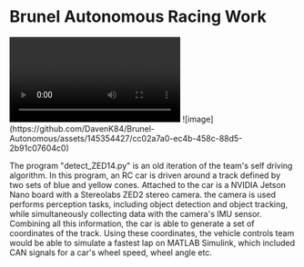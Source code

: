 # Brunel Autonomous Racing Work

<video src = "https://github.com/DavenK84/Brunel-Autonomous/assets/145354427/af3c29d6-4dae-4a0a-9f3b-f86f39c84047.mp4" controls>
  <source src="https://github.com/DavenK84/Brunel-Autonomous/assets/145354427/af3c29d6-4dae-4a0a-9f3b-f86f39c84047.mp4" type="video/mp4;"/>
</video>
![image](https://github.com/DavenK84/Brunel-Autonomous/assets/145354427/cc02a7a0-ec4b-458c-88d5-2b91c07604c0)

The program "detect_ZED14.py" is an old iteration of the team's self driving algorithm. In this program, an RC car is driven around a track defined by two sets of blue and yellow cones. Attached to the car is a NVIDIA Jetson Nano board with a Stereolabs ZED2 stereo camera. the camera is used performs perception tasks, including object detection and object tracking, while simultaneously collecting data with the camera's IMU sensor. Combining all this information, the car is able to generate a set of coordinates of the track. Using these coordinates, the vehicle controls team would be able to simulate a fastest lap on MATLAB Simulink, which included CAN signals for a car's wheel speed, wheel angle etc.





